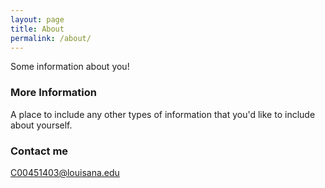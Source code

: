 ```yaml
---
layout: page
title: About
permalink: /about/
---
```


Some information about you!

### More Information

A place to include any other types of information that you'd like to include about yourself.

### Contact me

[C00451403@louisana.edu](mailto:C00451403@louisana.edu)
